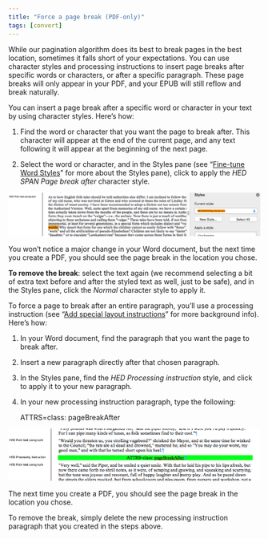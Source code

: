 ```yaml
---
title: "Force a page break (PDF-only)"
tags: [convert]
---
```

 
<html><body><section data-type="chapter" class="hsecchapter" data-hederis-type="hsecchapter" id="force-page-break" data-pi-attrs="id: force-page-break; data-tags: convert;" role="doc-chapter" data-tags="convert" data-author-name=" " data-book-title=" " title="Force a page break (PDF-only)"><p class="hblkp" data-hederis-type="hblkp" id="pWaEhynX0">While our pagination algorithm does its best to break pages in the best location, sometimes it falls short of your expectations. You can use character styles and processing instructions to insert page breaks after specific words or characters, or after a specific paragraph. These page breaks will only appear in your PDF, and your EPUB will still reflow and break naturally.</p><section class="hwprsubsection" data-hederis-type="hwprsubsection" id="p9APf5gt2" data-type="subsection" title="Subsection 1"><p class="hblkp" data-hederis-type="hblkp" id="pMpGZ3src">You can insert a page break after a specific word or character in your text by using character styles. Here&#8217;s how:</p><ol class="hwprnumlist" data-hederis-type="hwprnumlist" id="pRD6E4E54"><li class="hblkoli" data-hederis-type="hblkoli" id="liaeGa8eta"><p class="hblkoli" data-hederis-type="hblklip" id="pCW0Dp6Uo">Find the word or character that you want the page to break after. This character will appear at the end of the current page, and any text following it will appear at the beginning of the next page.</p></li><li class="hblkoli" data-hederis-type="hblkoli" id="liipGXKEYn"><p class="hblkoli" data-hederis-type="hblklip" id="ppZVgYlzp">Select the word or character, and in the Styles pane (see &#8220;<a href="{% link _docs/fine-tune-styles.md %}" class="hspana" data-hederis-type="hspana" id="pFApc4Fz3">Fine-tune Word Styles</a>&#8221; for more about the Styles pane), click to apply the <em data-hederis-type="hspanem" id="pyqvf1twt">HED SPAN <em class="hspanem" data-hederis-type="hspanem" id="pAV5z4NwK">Page break after </em></em>character style<em class="hspanem" data-hederis-type="hspanem" id="pXEQUcpis">.</em></p></li></ol><img data-hederis-type="hblkimg" class="hblkimg" id="pd6xlIHBM" src="/images/forcecharbr.png" data-img-src="/images/forcecharbr.png"/><p class="hblkp" data-hederis-type="hblkp" id="popqKD5DB">You won&#8217;t notice a major change in your Word document, but the next time you create a PDF, you should see the page break in the location you chose.</p><p class="hblkp" data-hederis-type="hblkp" id="pifwhunrM"><strong data-hederis-type="hspanstrong" id="pkNNhOoie">To remove the break</strong>: select the text again (we recommend selecting a bit of extra text before and after the styled text as well, just to be safe), and in the Styles pane, click the <em class="hspanem" data-hederis-type="hspanem" id="pgd3G8Lzd">Normal</em> character style to apply it.</p></section><section class="hwprsubsection" data-hederis-type="hwprsubsection" id="pq67ghkzN" data-type="subsection" title="Subsection 2"><p class="hblkp" data-hederis-type="hblkp" id="pI4eWtonQ">To force a page to break after an entire paragraph, you&#8217;ll use a processing instruction (see &#8220;<a href="{% link _docs/custom-design.md %}" class="hspana" data-hederis-type="hspana" id="pXkWS7Xj1">Add special layout instructions</a>&#8221; for more background info). Here&#8217;s how:</p><ol class="hwprnumlist" data-hederis-type="hwprnumlist" id="ps4BXDHbP"><li class="hblkoli" data-hederis-type="hblkoli" id="li4UwehhUf"><p class="hblkoli" data-hederis-type="hblklip" id="pxTiEUNmW">In your Word document, find the paragraph that you want the page to break after.</p></li><li class="hblkoli" data-hederis-type="hblkoli" id="liCxDxysvh"><p class="hblkoli" data-hederis-type="hblklip" id="pXl6yNvws">Insert a new paragraph directly after that chosen paragraph.</p></li><li class="hblkoli" data-hederis-type="hblkoli" id="lix0iB5wrI"><p class="hblkoli" data-hederis-type="hblklip" id="p6gKUfhLo">In the Styles pane, find the <em class="hspanem" data-hederis-type="hspanem" id="pQl9DoT2b">HED Processing instruction</em> style, and click to apply it to your new paragraph.</p></li><li class="hblkoli" data-hederis-type="hblkoli" id="likIGRDl9N"><p class="hblkoli" data-hederis-type="hblklip" id="pwY3VxUU6">In your new processing instruction paragraph, type the following:</p><div class="hwprliteral" data-hederis-type="hwprliteral" id="pQmALriZX" data-type="programlisting" role="doc-example"><p class="hblkp" data-hederis-type="hblkp" id="ptpNAbkJl">ATTRS=class: pageBreakAfter</p></div></li></ol><img data-hederis-type="hblkimg" class="hblkimg" id="pay8nwc8z" src="/images/forcebr.png" data-img-src="/images/forcebr.png"/><p class="hblkp" data-hederis-type="hblkp" id="pCgB5Jb6K">The next time you create a PDF, you should see the page break in the location you chose.</p><p class="hblkp" data-hederis-type="hblkp" id="p1DQpkpHO">To remove the break, simply delete the new processing instruction paragraph that you created in the steps above.</p></section></section></body></html>
